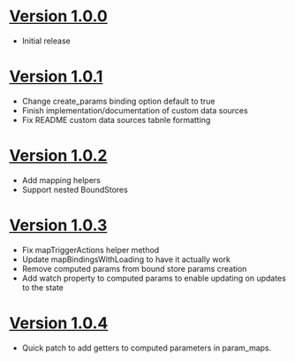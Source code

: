# [Version 1.0.0](https://github.com/hppr-dev/vuex-bind-plugin/tree/1.0.0)

- Initial release

# [Version 1.0.1](https://github.com/hppr-dev/vuex-bind-plugin/tree/1.0.1)

- Change create_params binding option default to true
- Finish implementation/documentation of custom data sources
- Fix README custom data sources tabnle formatting

# [Version 1.0.2](https://github.com/hppr-dev/vuex-bind-plugin/tree/1.0.2)

- Add mapping helpers
- Support nested BoundStores

# [Version 1.0.3](https://github.com/hppr-dev/vuex-bind-plugin/tree/1.0.3)

- Fix mapTriggerActions helper method
- Update mapBindingsWithLoading to have it actually work
- Remove computed params from bound store params creation
- Add watch property to computed params to enable updating on updates to the state

# [Version 1.0.4](https://github.com/hppr-dev/vuex-bind-plugin/tree/1.0.4)

- Quick patch to add getters to computed parameters in param_maps.
